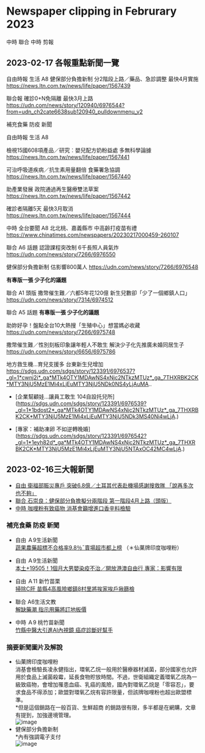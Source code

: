 # Newspaper clipping in Februrary 2023
中時 聯合 中時 剪報
## 2023-02-17 各報重點新聞一覽
自由時報 生活 A8
健保部分負擔新制 分2階段上路／藥品、急診調整 最快4月實施
https://news.ltn.com.tw/news/life/paper/1567439

聯合報
確診0+N免隔離 最快3月上路
https://udn.com/news/story/120940/6976544?from=udn_ch2cate6638sub120940_pulldownmenu_v2


補充食藥 防疫 新聞

自由時報 生活 A8

檢視15國608項產品／研究︰嬰兒配方奶粉益處 多無科學論據
https://news.ltn.com.tw/news/life/paper/1567441

可治呼吸道疾病／抗生素用量翻倍 食藥署急協調
https://news.ltn.com.tw/news/life/paper/1567440

助產業發展 政院通過再生醫療雙法草案
https://news.ltn.com.tw/news/life/paper/1567442

確診者隔離5天 最快3月取消
https://news.ltn.com.tw/news/life/paper/1567444

中時 全台要聞 A8
北北桃、嘉義縣市 中高齡打疫苗有禮
https://www.chinatimes.com/newspapers/20230217000459-260107

聯合 A6 話題
認證課程突改制 6千長照人員氣炸
https://udn.com/news/story/7266/6976550

健保部分負擔新制 估影響800萬人
https://udn.com/news/story/7266/6976548

**有專版一張 少子化的議題**

聯合 A1 頭版
撒幣催生難／六都5年花120億 新生兒數卻「少了一個鄉鎮人口」
https://udn.com/news/story/7314/6974512

聯合 A5 話題
**有專版一張 少子化的議題**

助妳好孕！盤點全台10大熱搜「生殖中心」想當媽必收藏
https://udn.com/news/story/7266/6975748

撒幣催生難／性別刻板印象讓年輕人不敢生 解決少子化先推廣未婚同居生子
https://udn.com/news/story/6656/6975786

地方救生機…育兒支援多 台東新生兒增加
https://sdgs.udn.com/sdgs/story/123391/6976537?_gl=1*cwnj2i*_ga*MTk4OTY1MDAwNS4xNjc2NTkzMTUz*_ga_7THXRBK2CK*MTY3NjU5MzE1Mi4xLjEuMTY3NjU5NDk0NS4yLjAuMA..

- [企業幫顧娃…讓員工敢生 104自設托兒所]<br>
(https://sdgs.udn.com/sdgs/story/123391/6976539?_gl=1*1bdost2*_ga*MTk4OTY1MDAwNS4xNjc2NTkzMTUz*_ga_7THXRBK2CK*MTY3NjU5MzE1Mi4xLjEuMTY3NjU5NDk3MS40Ni4wLjA.)

- [專家：補助凍卵 不如逆轉晚婚]<br>
(https://sdgs.udn.com/sdgs/story/123391/6976542?_gl=1*1eyh82d*_ga*MTk4OTY1MDAwNS4xNjc2NTkzMTUz*_ga_7THXRBK2CK*MTY3NjU5MzE1Mi4xLjEuMTY3NjU5NTAxOC42MC4wLjA.)



## 2023-02-16三大報新聞

- [自由 衛福部賑災專戶 突破6.8億／土耳其代表赴機場感謝搜救隊 「說再多次也不夠」](https://news.ltn.com.tw/news/life/paper/1567326)
- [聯合 石崇良：健保部分負擔擬分兩階段 第一階段4月上路（頭版）](https://udn.com/news/story/7266/6974215)
- [中時 咖哩粉有致癌物 消基會籲增進口香辛料檢驗](https://www.chinatimes.com/newspapers/20230216000431-260106?chdtv)

### 補充食藥 防疫 新聞

- 自由 Ａ9生活新聞 <br>
[蔬果農藥超標不合格率9.8％ˉ賣場超市都上榜](https://news.ltn.com.tw/news/life/paper/1567327)
（＊仙菓牌印度咖哩粉）

- 自由 Ａ9生活新聞 <br>
[本土+19505！1個月大男嬰染疫不治／開放港澳自由行 專家：影響有限](https://news.ltn.com.tw/news/life/paper/1567329)

- 自由 Ａ11 新竹苗栗<br>
[掃除C肝 苗縣4高風險鄉鎮8村里將挨家挨戶揪篩檢](https://health.ltn.com.tw/article/breakingnews/4212006)

- 聯合 A6生活文教<br>
[解缺藥潮 指示用藥將訂地板價](https://udn.com/news/story/7266/6974098)

- 中時 Ａ9 桃竹苗新聞<br>
[竹縣中醫大引進AI內視鏡 癌症診斷好幫手](https://www.chinatimes.com/newspapers/20230216000493-260107?chdtv)

### 摘要新聞圖片及解說
- 仙菓牌印度咖哩粉<br>
消基會檢驗長凌永健指出，環氧乙烷一般用於醫療器材滅菌，部分國家也允許用於食品上滅菌殺霉，延長食物貯放時間。不過，世衛組織定義環氧乙烷為一級致癌物，會增加罹患血癌、乳癌的風險，國內對環氧乙烷是「零容忍」，要求食品不得添加；歐盟對環氧乙烷有容許限量，但該牌咖哩粉也超出歐盟標準。<br>
*但是這個銷路在一般百貨、生鮮超商 的銷路很有限，多半都是在網購，文章有提到，加強邊境管理。<br>
![image](https://user-images.githubusercontent.com/51051867/219234297-04e396a5-31d4-4187-b645-87518cf5db8a.png)
- 健保部分負擔新制<br>
*內有強調電子支付<br>
![image](https://user-images.githubusercontent.com/51051867/219234838-834c6e27-dd1a-42e0-8dc0-2f99165fe689.png)
